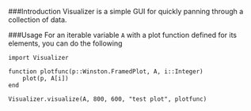###Introduction
Visualizer is a simple GUI for quickly panning through a collection of data.

###Usage
For an iterable variable `A` with a plot function defined for its elements, you can do the following

	import Visualizer

	function plotfunc(p::Winston.FramedPlot, A, i::Integer)
		plot(p, A[i])
	end

	Visualizer.visualize(A, 800, 600, "test plot", plotfunc)

